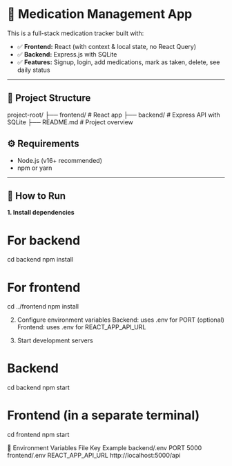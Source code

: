 # 💊 Medication Management App

This is a full-stack medication tracker built with:
- ✅ **Frontend:** React (with context & local state, no React Query)
- ✅ **Backend:** Express.js with SQLite
- ✅ **Features:** Signup, login, add medications, mark as taken, delete, see daily status

---

## 📁 Project Structure

project-root/
├── frontend/ # React app
├── backend/ # Express API with SQLite
├── README.md # Project overview



## ⚙️ Requirements

- Node.js (v16+ recommended)
- npm or yarn

---

## 🚀 How to Run

**1. Install dependencies**

# For backend
cd backend
npm install
# For frontend
cd ../frontend
npm install

2. Configure environment variables
Backend: uses .env for PORT (optional)
Frontend: uses .env for REACT_APP_API_URL

3. Start development servers
# Backend
cd backend
npm start
# Frontend (in a separate terminal)
cd frontend
npm start

🔑 Environment Variables
File	Key	Example
backend/.env	PORT	5000
frontend/.env	REACT_APP_API_URL	http://localhost:5000/api